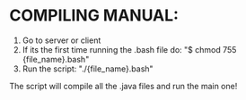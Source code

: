 # COMPILING MANUAL:
1. Go to server or client
2. If its the first time running the .bash file do: "$ chmod 755 {file_name}.bash"
3. Run the script: "./{file_name}.bash"

The script will compile all the .java files and run the main one!

